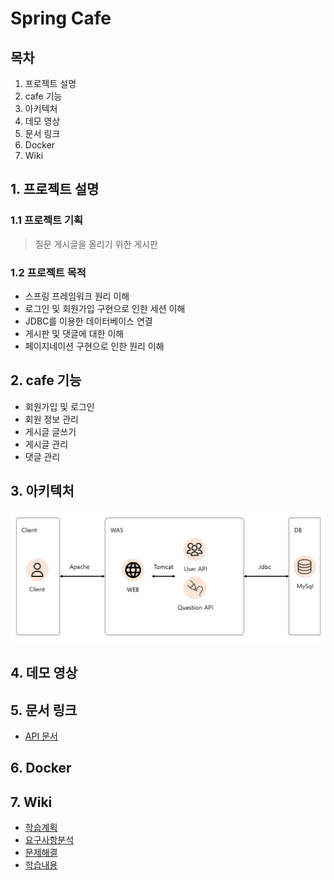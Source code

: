 # Spring Cafe

## 목차

1. 프로젝트 설명
2. cafe 기능
3. 아키텍처
4. 데모 영상
5. 문서 링크
6. Docker
7. Wiki

## 1. 프로젝트 설명

### 1.1 프로젝트 기획

> 질문 게시글을 올리기 위한 게시판

### 1.2 프로젝트 목적

- 스프링 프레임워크 원리 이해
- 로그인 및 회원가입 구현으로 인한 세션 이해
- JDBC를 이용한 데이터베이스 연결
- 게시판 및 댓글에 대한 이해
- 페이지네이션 구현으로 인한 원리 이해

## 2. cafe 기능

- 회원가입 및 로그인
- 회원 정보 관리
- 게시글 글쓰기
- 게시글 관리
- 댓글 관리

## 3. 아키텍처

![img.png](docs/architecture.png)

## 4. 데모 영상

## 5. 문서 링크

- [API 문서](https://yonghwans-organization.gitbook.io/cafe/reference/api-reference/users)

## 6. Docker

## 7. Wiki

- [학습계획](https://github.com/yonghwankim-dev/be-java-cafe-max/wiki/%ED%95%99%EC%8A%B5%EA%B3%84%ED%9A%8D)
- [요구사항분석](https://github.com/yonghwankim-dev/be-java-cafe-max/wiki/%EC%9A%94%EA%B5%AC%EC%82%AC%ED%95%AD%EB%B6%84%EC%84%9D)
- [문제해결](https://github.com/yonghwankim-dev/be-java-cafe-max/wiki/%EB%AC%B8%EC%A0%9C%ED%95%B4%EA%B2%B0)
- [학습내용](https://github.com/yonghwankim-dev/be-java-cafe-max/wiki/%ED%95%99%EC%8A%B5%EB%82%B4%EC%9A%A9)
